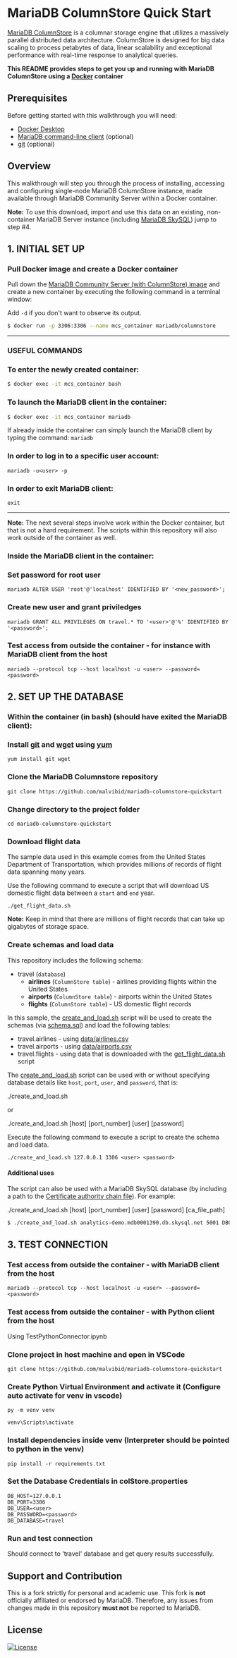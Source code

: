 # MariaDB ColumnStore Quick Start

[MariaDB ColumnStore](https://mariadb.com/docs/features/mariadb-columnstore/) is a columnar storage engine that utilizes a massively parallel distributed data architecture. ColumnStore is designed for big data scaling to process petabytes of data, linear scalability and exceptional performance with real-time response to analytical queries.

**This README provides steps to get you up and running with MariaDB ColumnStore using a [Docker](https://www.docker.com/) container**

## Prerequisites

Before getting started with this walkthrough you will need:

-   [Docker Desktop](https://www.docker.com/get-started)
-   [MariaDB command-line client](https://mariadb.com/products/skysql/docs/connect/clients/mariadb-client/) (optional)
-   [git](https://git-scm.com/) (optional)

## Overview

This walkthrough will step you through the process of installing, accessing and configuring single-node MariaDB ColumnStore instance, made available through MariaDB Community Server within a Docker container.

**Note:** To use this download, import and use this data on an existing, non-container MariaDB Server instance (including [MariaDB SkySQL](https://mariadb.com/skyview)) jump to step #4.

## 1. INITIAL SET UP

### Pull Docker image and create a Docker container

Pull down the [MariaDB Community Server (with ColumnStore) image](https://hub.docker.com/r/mariadb/columnstore) and create a new container by executing the following command in a terminal window:

Add `-d` if you don't want to observe its output.

```bash
$ docker run -p 3306:3306 --name mcs_container mariadb/columnstore
```

---

### USEFUL COMMANDS

### To enter the newly created container:

```bash
$ docker exec -it mcs_container bash
```

### To launch the MariaDB client in the container:

```bash
$ docker exec -it mcs_container mariadb
```

If already inside the container can simply launch the MariaDB client by typing the command: `mariadb`

### In order to log in to a specific user account:

```
mariadb -u<user> -p
```

### In order to exit MariaDB client:

```
exit
```

---

**Note:** The next several steps involve work within the Docker container, but that is not a hard requirement. The scripts within this repository will also work outside of the container as well.

### **Inside the MariaDB client in the container:**

### Set password for root user

```
mariadb ALTER USER 'root'@'localhost' IDENTIFIED BY '<new_password>';
```

### Create new user and grant priviledges

```
mariadb GRANT ALL PRIVILEGES ON travel.* TO '<user>'@'%' IDENTIFIED BY '<password>';
```

### Test access from outside the container - for instance with MariaDB client from the host

```
mariadb --protocol tcp --host localhost -u <user> --password=<password>
```

## 2. SET UP THE DATABASE

### **Within the container (in bash) (should have exited the MariaDB client):**

### Install [git](https://git-scm.com/) and [wget](https://www.gnu.org/software/wget/) using [yum](http://yum.baseurl.org/)

```
yum install git wget
```

### Clone the MariaDB Columnstore repository

```
git clone https://github.com/malvibid/mariadb-columnstore-quickstart
```

### Change directory to the project folder

```
cd mariadb-columnstore-quickstart
```

### Download flight data

The sample data used in this example comes from the United States Department of Transportation, which provides millions of records of flight data spanning many years.

Use the following command to execute a script that will download US domestic flight data between a `start` and `end` year.

```
./get_flight_data.sh
```

**Note:** Keep in mind that there are millions of flight records that can take up gigabytes of storage space.

### Create schemas and load data

This repository includes the following schema:

-   travel (`database`)
    -   **airlines** (`ColumnStore table`) - airlines providing flights within the United States
    -   **airports** (`ColumnStore table`) - airports within the United States
    -   **flights** (`ColumnStore table`) - US domestic flight records

In this sample, the [create_and_load.sh](create_and_load.sh) script will be used to create the schemas (via [schema.sql](schema.sql)) and load the following tables:

-   travel.airlines - using [data/airlines.csv](data/airlines.csv)
-   travel.airports - using [data/airports.csv](data/airports.csv)
-   travel.flights - using data that is downloaded with the [get_flight_data.sh](get_flight_data.sh) script

The [create_and_load.sh](create_and_load.sh) script can be used with or without specifying database details like `host`, `port`, `user`, and `password`, that is:

./create_and_load.sh

or

./create_and_load.sh [host] [port_number] [user] [password]

Execute the following command to execute a script to create the schema and load data.

```
./create_and_load.sh 127.0.0.1 3306 <user> <password>
```

#### **Additional uses**

The script can also be used with a MariaDB SkySQL database (by including a path to the [Certificate authority chain file](https://mariadb.com/products/skysql/docs/instructions/connecting/)). For example:

./create_and_load.sh [host] [port_number] [user] [password] [ca_file_path]

```bash
$ ./create_and_load.sh analytics-demo.mdb0001390.db.skysql.net 5001 DB00003799 Password123 skysql_chain.pem
```

## 3. TEST CONNECTION

### **Test access from outside the container - with MariaDB client from the host**

```
mariadb --protocol tcp --host localhost -u <user> --password=<password>
```

### **Test access from outside the container - with Python client from the host**

Using TestPythonConnector.ipynb

### Clone project in host machine and open in VSCode

```
git clone https://github.com/malvibid/mariadb-columnstore-quickstart
```

### Create Python Virtual Environment and activate it (Configure auto activate for venv in vscode)

```
py -m venv venv

venv\Scripts\activate
```

### Install dependencies inside venv (Interpreter should be pointed to python in the venv)

```
pip install -r requirements.txt
```

### Set the Database Credentials in colStore.properties

```
DB_HOST=127.0.0.1
DB_PORT=3306
DB_USER=<user>
DB_PASSWORD=<password>
DB_DATABASE=travel
```

### Run and test connection

Should connect to 'travel' database and get query results successfully.

## Support and Contribution <a name="support-contribution"></a>

This is a fork strictly for personal and academic use. This fork is **not** officially affiliated or endorsed by MariaDB. Therefore, any issues from changes made in this repository **must not** be reported to MariaDB.

## License <a name="license"></a>

[![License](https://img.shields.io/badge/License-MIT-blue.svg?style=plastic)](https://opensource.org/licenses/MIT)
